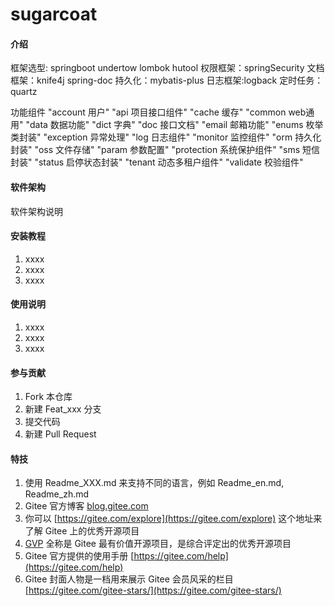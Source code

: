 # sugarcoat

#### 介绍
框架选型:
springboot
undertow
lombok
hutool
权限框架：springSecurity
文档框架：knife4j spring-doc
持久化：mybatis-plus
日志框架:logback
定时任务：quartz

功能组件
"account	用户"
"api		项目接口组件"
"cache	    缓存"
"common	    web通用"
"data		数据功能"
"dict		字典"
"doc		接口文档"
"email	    邮箱功能"
"enums	    枚举类封装"
"exception	异常处理"
"log		日志组件"
"monitor	监控组件"
"orm		持久化封装"
"oss		文件存储"
"param	    参数配置"
"protection	系统保护组件"
"sms		短信封装"
"status	    启停状态封装"
"tenant	    动态多租户组件"
"validate	校验组件"

#### 软件架构
软件架构说明


#### 安装教程

1.  xxxx
2.  xxxx
3.  xxxx

#### 使用说明

1.  xxxx
2.  xxxx
3.  xxxx

#### 参与贡献

1.  Fork 本仓库
2.  新建 Feat_xxx 分支
3.  提交代码
4.  新建 Pull Request


#### 特技

1.  使用 Readme\_XXX.md 来支持不同的语言，例如 Readme\_en.md, Readme\_zh.md
2.  Gitee 官方博客 [blog.gitee.com](https://blog.gitee.com)
3.  你可以 [https://gitee.com/explore](https://gitee.com/explore) 这个地址来了解 Gitee 上的优秀开源项目
4.  [GVP](https://gitee.com/gvp) 全称是 Gitee 最有价值开源项目，是综合评定出的优秀开源项目
5.  Gitee 官方提供的使用手册 [https://gitee.com/help](https://gitee.com/help)
6.  Gitee 封面人物是一档用来展示 Gitee 会员风采的栏目 [https://gitee.com/gitee-stars/](https://gitee.com/gitee-stars/)
